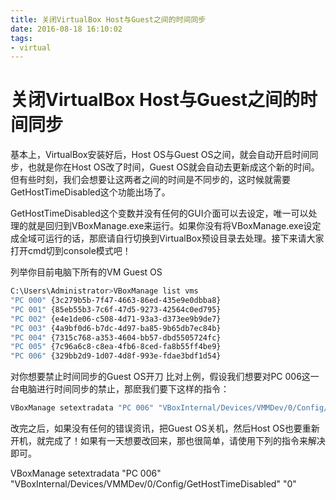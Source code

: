 ```yaml
---
title: 关闭VirtualBox Host与Guest之间的时间同步
date: 2016-08-18 16:10:02
tags: 
- virtual
---
```

# 关闭VirtualBox Host与Guest之间的时间同步
<!-- more -->
基本上，VirtualBox安装好后，Host OS与Guest OS之间，就会自动开启时间同步，也就是你在Host OS改了时间，Guest OS就会自动去更新成这个新的时间。但有些时刻，我们会想要让这两者之间的时间是不同步的，这时候就需要GetHostTimeDisabled这个功能出场了。


GetHostTimeDisabled这个变数并没有任何的GUI介面可以去设定，唯一可以处理的就是回归到VBoxManage.exe来运行。如果你没有将VBoxManage.exe设定成全域可运行的话，那麽请自行切换到VirtualBox预设目录去处理。接下来请大家打开cmd切到console模式吧！

列举你目前电脑下所有的VM Guest OS
``` bash
C:\Users\Administrator>VBoxManage list vms
"PC 000" {3c279b5b-7f47-4663-86ed-435e9e0dbba8}
"PC 001" {85eb55b3-7c6f-47d5-9273-42564c0ed795}
"PC 002" {e4e1de06-c508-4d71-93a3-d373ee9b9de7}
"PC 003" {4a9bf0d6-b7dc-4d97-ba85-9b65db7ec84b}
"PC 004" {7315c768-a353-4604-bb57-dbd5505724fc}
"PC 005" {7c96a6c8-c8ea-4fb6-8ced-fa8b55ff4be9}
"PC 006" {329bb2d9-1d07-4d8f-993e-fdae3bdf1d54}
```

对你想要禁止时间同步的Guest OS开刀
比对上例，假设我们想要对PC 006这一台电脑进行时间同步的禁止，那麽我们要下这样的指令：
``` bash
VBoxManage setextradata "PC 006" "VBoxInternal/Devices/VMMDev/0/Config/GetHostTimeDisabled" "1"
```
改完之后，如果没有任何的错误资讯，把Guest OS关机，然后Host OS也要重新开机，就完成了！如果有一天想要改回来，那也很简单，请使用下列的指令来解决即可。

VBoxManage setextradata "PC 006" "VBoxInternal/Devices/VMMDev/0/Config/GetHostTimeDisabled" "0"